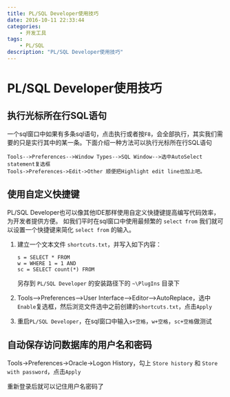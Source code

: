```yaml
---
title: PL/SQL Developer使用技巧
date: 2016-10-11 22:33:44
categories:
	- 开发工具
tags:
	- PL/SQL
description: "PL/SQL Developer使用技巧"
---
```


# PL/SQL Developer使用技巧

## 执行光标所在行SQL语句

一个sql窗口中如果有多条sql语句，点击执行或者按`F8`，会全部执行，其实我们需要的只是实行其中的某一条。下面介绍一种方法可以执行光标所在行SQL语句
```
Tools-->Preferences-->Window Types-->SQL Window-->选中AutoSelect statement复选框
Tools->Preferences->Edit->Other 顺便把Highlight edit line也加上吧。
```

## 使用自定义快捷键

PL/SQL Developer也可以像其他IDE那样使用自定义快捷键提高编写代码效率，为开发者提供方便。 如我们平时在sql窗口中使用最频繁的 `select from` 我们就可以设置一个快捷键来简化 `select from` 的输入。

1. 建立一个文本文件 `shortcuts.txt`，并写入如下内容：
	```
	s = SELECT * FROM
	w = WHERE 1 = 1 AND
	sc = SELECT count(*) FROM
	```
	另存到 `PL/SQL Developer` 的安装路径下的 `~\PlugIns` 目录下

2. Tools-->Preferences-->User Interface-->Editor-->AutoReplace，选中`Enable`复选框，然后浏览文件选中之前创建的`shortcuts.txt`，点击`Apply`

3. 重启`PL/SQL Developer`，在sql窗口中输入`s+空格`，`w+空格`，`sc+空格`做测试

## 自动保存访问数据库的用户名和密码

Tools->Preferences->Oracle->Logon History，勾上 `Store history` 和 `Store with password`，点击`Apply`

重新登录后就可以记住用户名密码了

